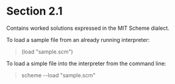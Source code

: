 Section 2.1
=========== 

Contains worked solutions expressed in the MIT Scheme dialect.

To load a sample file from an already running interpreter:

> (load "sample.scm")

To load a simple file into the interpreter from the command line:

> scheme --load "sample.scm"